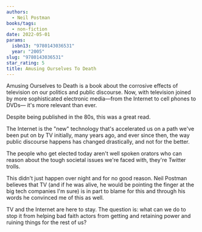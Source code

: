 ```yaml
---
authors:
  - Neil Postman
books/tags:
  - non-fiction
date: 2022-05-01
params:
  isbn13: "9780143036531"
  year: "2005"
slug: "9780143036531"
star_rating: 5
title: Amusing Ourselves To Death
---
```


Amusing Ourselves to Death is a book about the corrosive effects of television on our politics and public discourse. Now, with television joined by more sophisticated electronic media—from the Internet to cell phones to DVDs— it's more relevant than ever.

<!--more-->

Despite being published in the 80s, this was a great read.

The Internet is the "new" technology that's accelerated us on a path we've been put on by TV initially, many years ago, and ever since then, the way public discourse happens has changed drastically, and not for the better.

The people who get elected today aren't well spoken orators who can reason about the tough societal issues we're faced with, they're Twitter trolls.

This didn't just happen over night and for no good reason. Neil Postman believes that TV (and if he was alive, he would be pointing the finger at the big tech companies I'm sure) is in part to blame for this and through his words he convinced me of this as well.

TV and the Internet are here to stay. The question is: what can we do to stop it from helping bad faith actors from getting and retaining power and ruining things for the rest of us?
